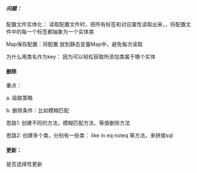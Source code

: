 



##### 问题：

配置文件实体化： 读取配置文件时，把所有标签和对应属性读取出来，，将配置文件中的每一个标签都抽象为一个实体类

Map保存配置：将配置 放到静态变量Map中，避免每次读取

为什么用类名作为key： 因为可以轻松获取所添加类属于哪个实体



#### 删除 

重点： 

a. 级联策略

b. 删除条件：比如模糊匹配

思路1: 创建不同的方法，模糊匹配方法、等值删除方法

思路2: 创建多个类，分别有一些类： like  in  eq  noteq  等方法，来拼接sql



#### 更新：

是否选择性更新



